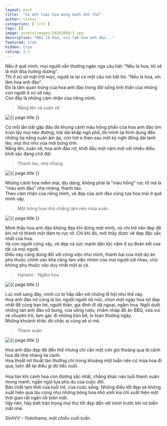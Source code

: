 ```yaml
---
layout: post
title:  "Có một loài hoa mong manh đến thế"
author: sinhvv
categories: [ life ]
tags: []
image: assets/images/20201004/1.jpg
description: "Nếu là hoa, xin làm hoa anh đào..."
featured: true
hidden: true
rating: 4.5
---
```

Nếu ở quê mình, mọi người vẫn thường ngân nga câu hát: "Nếu là hoa, tôi sẽ là một đóa hướng dương".<br/>
Thì ở xứ sở mặt trời mọc, người ta lại có một câu nói bất hủ: "Nếu là hoa, xin làm hoa anh đào".<br/>
Đó là tầm quan trọng của hoa anh đào trong đời sống tinh thần của những con người ở xứ sở này.<br/>
Còn đây là những cảm nhận của riêng mình.<br/>

> Nắng lên và xuân về

<img class="featured-image img-fluid" src="{{ site.baseurl }}/assets/images/20201004/2.jpg" alt="{{ page.title }}">

Cứ mỗi lần bắt gặp đâu đó khung cảnh màu hồng phấn của hoa anh đào ôm trùm lấy mọi nẻo đường, trải dài khắp ngõ phố, thì mình lại hình dung đến những tia nắng xuân ấm áp, còn hơi e thẹn sau một kỳ nghỉ đông dài lạnh lẽo, mọi thứ như vừa mới bừng tỉnh.<br/>
Nắng lên, xuân về, hoa anh đào nở, khởi đầu một năm mới với nhiều điều khởi sắc đang chờ đợi.

> Thanh tao, nhẹ nhàng

<img class="featured-image img-fluid" src="{{ site.baseurl }}/assets/images/20201004/3.jpg" alt="{{ page.title }}">

Những cánh hoa mềm mại, dịu dàng, không phải là "màu hồng" rực rỡ mà là "màu anh đào" nhẹ nhàng, thanh tao. <br/>
Theo cảm nhận của riêng mình, vẻ đẹp của anh đào cũng tựa hoa mai ở quê mình vậy.<br/>

> Một bông hoa nhỏ chẳng làm nên mùa xuân

<img class="featured-image img-fluid" src="{{ site.baseurl }}/assets/images/20201004/4.jpg" alt="{{ page.title }}">

Mình thấy hoa anh đào không đẹp khi đứng một mình, nó chỉ trở nên đẹp đẽ khi nở rộ thành một đám to rực rỡ.
Chỉ khi đó, mới thấy được vẻ đẹp đặc sắc nhất của hoa.<br/>
Và con người cũng vậy, vẻ đẹp và sức mạnh dân tộc nằm ở sự đoàn kết của tất cả mọi người. <br/>
Điều này càng đúng đối với công việc như mình, thành bại của một dự án phù thuộc chính vào khả năng làm việc nhóm của mọi người với nhau, chứ không phụ thuộc vào duy nhất một ai cả. 

> Hanami - Ngắm hoa

<img class="featured-image img-fluid" src="{{ site.baseurl }}/assets/images/20201004/5.jpg" alt="{{ page.title }}">

Lúc mới sang đây, mình cứ bị hấp dẫn với những lễ hội như thế này.<br/>
Hoa anh đào nở cũng là lúc người người nô nức, chọn một ngày hoa nở đẹp nhất để cùng bạn bè, người thân, gia đình đi dã ngoại, ngắm hoa. Ngồi dưới những tán anh đào nở bung, vừa uống rượu, nhấm nháp đồ ăn BBQ, vừa vui vẻ chuyện trò, tạm gác đi những bộn bề, lo toan thường ngày.<br/>
Những khoảnh khắc đó chắc ai cũng sẽ si mê.<br/>

> Thanh xuân

<img class="featured-image img-fluid" src="{{ site.baseurl }}/assets/images/20201004/6.jpg" alt="{{ page.title }}">

Hoa anh đào đẹp đẽ đến thế nhưng chỉ cần một cơn gió thoảng qua là cánh hoa đã nhẹ nhàng lìa cành.<br/>
Hoa thoắt nở thoắt tàn thường chỉ trong khoảng một tuần nên cứ mùa hoa đi qua, luôn để lại điều gì đó tiếc nuối.<br/>
<br/>
Hoa tàn khi cánh hoa còn đương sắc nhất, chẳng khác nào tuổi thanh xuân mong manh, ngắn ngủi tựa phù du của cuộc đời.<br/>
Bản chất tạm thời của tuổi trẻ, của cuộc sống. 
Những điều tốt đẹp sẽ không xuất hiện quá lâu cũng như những bông hoa nhỏ xinh kia chỉ xuất hiện một thời gian rất ngắn rồi biến mất.
<br/>
Vậy nên, hãy biết trân trọng mọi thứ tốt đẹp đến với mình trước khi nó biến mất nhé.
<br/>

<i>SinhVV - Yokohama, một chiều cuối tuần.</i>